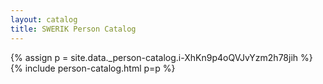 ```yaml
---
layout: catalog
title: SWERIK Person Catalog
---
```

{% assign p = site.data._person-catalog.i-XhKn9p4oQVJvYzm2h78jih %}
{% include person-catalog.html p=p %}

